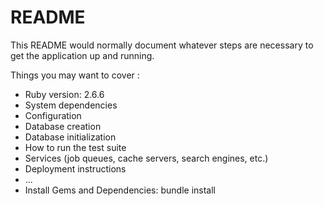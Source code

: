 # README

This README would normally document whatever steps are necessary to get the
application up and running.

Things you may want to cover :

* Ruby version: 2.6.6
* System dependencies
* Configuration
* Database creation
* Database initialization
* How to run the test suite
* Services (job queues, cache servers, search engines, etc.)
* Deployment instructions
* ...
* Install Gems and Dependencies: bundle install
